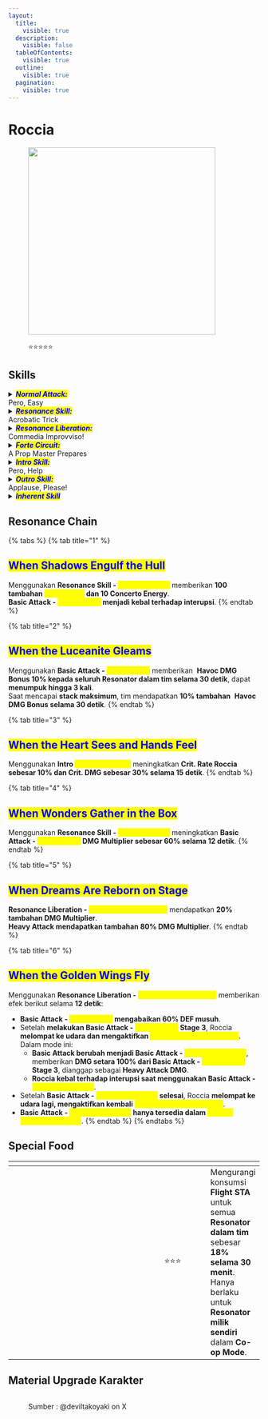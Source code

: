 ```yaml
---
layout:
  title:
    visible: true
  description:
    visible: false
  tableOfContents:
    visible: true
  outline:
    visible: true
  pagination:
    visible: true
---
```


# Roccia

<figure><img src="https://wuthering.wiki/img/rolecard_1606.png" alt="" width="375"><figcaption><p><span data-gb-custom-inline data-tag="emoji" data-code="2b50">⭐</span><span data-gb-custom-inline data-tag="emoji" data-code="2b50">⭐</span><span data-gb-custom-inline data-tag="emoji" data-code="2b50">⭐</span><span data-gb-custom-inline data-tag="emoji" data-code="2b50">⭐</span><span data-gb-custom-inline data-tag="emoji" data-code="2b50">⭐</span></p></figcaption></figure>

## Skills

<details>

<summary><em><mark style="color:blue;"><strong>Normal Attack:</strong></mark></em><br>Pero, Easy</summary>

<mark style="color:blue;">**Basic Attack**</mark>\
Melakukan hingga **4 serangan berturut-turut**, memberikan <img src="https://wuthering.wiki/img/element_6.png" alt="" data-size="line"> **Havoc DMG**.

<mark style="color:blue;">**Heavy Attack**</mark>\
Mengonsumsi **STA** untuk menyerang, memberikan <img src="https://wuthering.wiki/img/element_6.png" alt="" data-size="line"> **Havoc DMG**.\
Jika mengenai target dengan setidaknya **100&#x20;**<mark style="color:yellow;">**Imagination**</mark>, Roccia melompat ke udara dan mengaktifkan <mark style="color:yellow;">**Beyond Imagination Mode**</mark>.\
**S**emakin lama tombol **Basic Attack** ditekan, semakin banyak <mark style="color:yellow;">**Imagination**</mark> yang didapat Roccia.\
Dalam mode ini, Roccia dapat terus **mengisi** serangan meskipun **STA** habis.\
**Heavy Attack** akan otomatis dilepaskan saat tombol Basic Attack dilepas atau saat <mark style="color:yellow;">**Imagination**</mark> mencapai batas maksimal.

<mark style="color:blue;">**Mid-air Attack**</mark>\
Mengonsumsi **STA** untuk melakukan **Plunging Attack**, memberikan <img src="https://wuthering.wiki/img/element_6.png" alt="" data-size="line"> **Havoc DMG**.

<mark style="color:blue;">**Dodge Counter**</mark>\
Gunakan **Basic Attack** setelah **Dodge yang sukses** untuk menyerang target, memberikan <img src="https://wuthering.wiki/img/element_6.png" alt="" data-size="line"> **Havoc DMG**

</details>

<details>

<summary><em><mark style="color:blue;"><strong>Resonance Skill:</strong></mark></em><br>Acrobatic Trick</summary>

Roccia **memproyeksikan kreativitasnya** ke dunia nyata, menarik musuh di sekitarnya dan memberikan <img src="https://wuthering.wiki/img/element_6.png" alt="" data-size="line"> **Havoc DMG**.\
Roccia lalu **melompat ke udara dan mengaktifkan&#x20;**<mark style="color:yellow;">**Beyond Imagination Mode**</mark>.

</details>

<details>

<summary><em><mark style="color:blue;"><strong>Resonance Liberation:</strong></mark></em><br>Commedia Improvviso!</summary>

Roccia memulai <mark style="color:yellow;">**Commedia Improvviso!**</mark>, memberikan <img src="https://wuthering.wiki/img/element_6.png" alt="" data-size="line"> **Havoc DMG**, dianggap sebagai **Heavy Attack DMG**.\
Untuk setiap **0.1% Crit. Rate** di atas **50%**, skill ini meningkatkan **ATK** semua Resonator di tim sebesar **1** poin selama **30 detik**, hingga **maksimal 200 poin**.

</details>

<details>

<summary><em><mark style="color:blue;"><strong>Forte Circuit:</strong></mark></em><br>A Prop Master Prepares</summary>

<mark style="color:blue;">**Beyond Imagination Mode**</mark>\
Saat dalam <mark style="color:yellow;">**Beyond Imagination Mode**</mark> dengan **setidaknya 100&#x20;**<mark style="color:yellow;">**Imagination**</mark>, tekan **Basic Attack** untuk **mengonsumsi 100&#x20;**<mark style="color:yellow;">**Imagination**</mark> dan menggunakan **Basic Attack - Real Fantasy**.\
<mark style="color:yellow;">**Beyond Imagination Mode**</mark>**&#x20;berakhir jika Roccia tidak lagi di udara atau diganti keluar dari field**.

<mark style="color:blue;">**Basic Attack - Real Fantasy**</mark>\
Melakukan hingga **3 serangan berturut-turut**, memberikan <img src="https://wuthering.wiki/img/element_6.png" alt="" data-size="line"> **Havoc DMG,** dianggap sebagai **Heavy Attack DMG**.\
Jika Roccia mendarat setelah **Stage 1 atau Stage 2** dengan **lebih dari 100&#x20;**<mark style="color:yellow;">**Imagination**</mark>, dia akan **melompat ke udara dan** mengaktifkan <mark style="color:yellow;">**Beyond Imagination Mode**</mark>**&#x20;lagi**.

<mark style="color:blue;">**Imagination**</mark>\
Roccia dapat menampung hingga **300&#x20;**<mark style="color:yellow;">**Imagination**</mark>.

* Menggunakan **Normal Attack** mengembalikan <mark style="color:yellow;">**Imagination**</mark>.
* Menahan **Normal Attack** mengisi daya serangan berikutnya sekaligus mengembalikan <mark style="color:yellow;">**Imagination**</mark>.
* Menggunakan **Resonance Skill -&#x20;**<mark style="color:yellow;">**Acrobatic Trick**</mark> mengembalikan **100&#x20;**<mark style="color:yellow;">**Imagination**</mark>.
* Menggunakan **Intro Skill -&#x20;**<mark style="color:yellow;">**Pero, Help**</mark> mengembalikan **100&#x20;**<mark style="color:yellow;">**Imagination**</mark>.

</details>

<details>

<summary><em><mark style="color:blue;"><strong>Intro Skill:</strong></mark></em><br>Pero, Help</summary>

Menyerang target, memberikan <img src="https://wuthering.wiki/img/element_6.png" alt="" data-size="line"> **Havoc DMG**.\
Gunakan **Basic Attack setelah skill ini** untuk langsung menggunakan **Basic Attack Stage 4**.

</details>

<details>

<summary><em><mark style="color:blue;"><strong>Outro Skill:</strong></mark></em><br>Applause, Please!</summary>

Resonator yang masuk mendapatkan efek:

* <img src="https://wuthering.wiki/img/element_6.png" alt="" data-size="line"> **Havoc DMG meningkat 20%**
* **Basic Attack DMG meningkat 25%**

Efek berlangsung **14 detik atau hingga Resonator diganti keluar**.

</details>

<details>

<summary><em><mark style="color:blue;"><strong>Inherent Skill</strong></mark></em></summary>

<mark style="color:blue;">**Immersive Performance**</mark>\
Menggunakan **Resonance Skill atau Heavy Attack** meningkatkan **ATK Roccia sebesar 20% selama 12 detik**.

<mark style="color:blue;">**Super Attractive Magic Box**</mark>\
Setelah **Outro Skill digunakan**, kemampuan **Utility Resonator berikutnya diganti dengan&#x20;**<mark style="color:yellow;">**Magic Box**</mark>.

<mark style="color:blue;">**Magic Box**</mark>\
Saat digunakan, **menarik musuh di sekitarnya** ke dalam <mark style="color:yellow;">Magic Box</mark>, memberikan **100 poin** <img src="https://wuthering.wiki/img/element_6.png" alt="" data-size="line"> **Havoc DMG.**\
Skill ini dianggap sebagai **Echo Skill yang memberikan Utility DMG**.\
<mark style="color:yellow;">**Magic Box**</mark>**&#x20;bertahan selama 14 detik atau hingga Resonator diganti keluar**.

</details>

## Resonance Chain

{% tabs %}
{% tab title="1" %}
## <mark style="color:blue;">When Shadows Engulf the Hull</mark>

Menggunakan **Resonance Skill -&#x20;**<mark style="color:yellow;">**Acrobatic Trick**</mark> memberikan **100 tambahan&#x20;**<mark style="color:yellow;">**Imagination**</mark>**&#x20;dan 10 Concerto Energy**.\
**Basic Attack -&#x20;**<mark style="color:yellow;">**Real Fantasy**</mark>**&#x20;menjadi kebal terhadap interupsi**.
{% endtab %}

{% tab title="2" %}
## <mark style="color:blue;">When the Luceanite Gleams</mark>

Menggunakan **Basic Attack -&#x20;**<mark style="color:yellow;">**Real Fantasy**</mark> memberikan <img src="https://wuthering.wiki/img/element_6.png" alt="" data-size="line"> **Havoc DMG Bonus 10% kepada seluruh Resonator dalam tim selama 30 detik**, dapat **menumpuk hingga 3 kali**.\
Saat mencapai **stack maksimum**, tim mendapatkan **10% tambahan** <img src="https://wuthering.wiki/img/element_6.png" alt="" data-size="line"> **Havoc DMG Bonus selama 30 detik**.
{% endtab %}

{% tab title="3" %}
## <mark style="color:blue;">When the Heart Sees and Hands Feel</mark>

Menggunakan **Intro&#x20;**<mark style="color:yellow;">**Skill - Pero, Help**</mark> meningkatkan **Crit. Rate Roccia sebesar 10% dan Crit. DMG sebesar 30% selama 15 detik**.
{% endtab %}

{% tab title="4" %}
## <mark style="color:blue;">When Wonders Gather in the Box</mark>

Menggunakan **Resonance Skill -&#x20;**<mark style="color:yellow;">**Acrobatic Trick**</mark> meningkatkan **Basic Attack -&#x20;**<mark style="color:yellow;">**Real Fantasy**</mark>**&#x20;DMG Multiplier sebesar 60% selama 12 detik**.
{% endtab %}

{% tab title="5" %}
## <mark style="color:blue;">When Dreams Are Reborn on Stage</mark>

**Resonance Liberation -&#x20;**<mark style="color:yellow;">**Commedia Improvviso!**</mark> mendapatkan **20% tambahan DMG Multiplier**.\
**Heavy Attack mendapatkan tambahan 80% DMG Multiplier**.
{% endtab %}

{% tab title="6" %}
## <mark style="color:blue;">When the Golden Wings Fly</mark>

Menggunakan **Resonance Liberation -&#x20;**<mark style="color:yellow;">**Commedia Improvviso!**</mark> memberikan efek berikut selama **12 detik**:

* **Basic Attack -&#x20;**<mark style="color:yellow;">**Real Fantasy**</mark>**&#x20;mengabaikan 60% DEF musuh**.
* Setelah **melakukan Basic Attack -&#x20;**<mark style="color:yellow;">**Real Fantasy**</mark>**&#x20;Stage 3**, Roccia **melompat ke udara dan mengaktifkan&#x20;**<mark style="color:yellow;">**Beyond Imagination Mode**</mark>. Dalam mode ini:
  * **Basic Attack berubah menjadi Basic Attack -&#x20;**<mark style="color:yellow;">**Reality Recreation**</mark>, memberikan **DMG setara 100% dari Basic Attack -&#x20;**<mark style="color:yellow;">**Real Fantasy**</mark>**&#x20;Stage 3**, dianggap sebagai **Heavy Attack DMG**.
  * **Roccia kebal terhadap interupsi saat menggunakan Basic Attack -&#x20;**<mark style="color:yellow;">**Reality Recreation**</mark>.
* Setelah **Basic Attack -&#x20;**<mark style="color:yellow;">**Reality Recreation**</mark>**&#x20;selesai**, Roccia **melompat ke udara lagi, mengaktifkan kembali&#x20;**<mark style="color:yellow;">**Beyond Imagination Mode**</mark>.
* **Basic Attack -&#x20;**<mark style="color:yellow;">**Reality Recreation**</mark>**&#x20;hanya tersedia dalam&#x20;**<mark style="color:yellow;">**Beyond Imagination Mode**</mark>.
{% endtab %}
{% endtabs %}

## Special Food

<table data-header-hidden><thead><tr><th width="267"></th><th width="127" align="center"></th><th></th></tr></thead><tbody><tr><td><img src="https://wuthering.wiki/img/item_80001043.png" alt=""></td><td align="center"><span data-gb-custom-inline data-tag="emoji" data-code="2b50">⭐</span><span data-gb-custom-inline data-tag="emoji" data-code="2b50">⭐</span><span data-gb-custom-inline data-tag="emoji" data-code="2b50">⭐</span></td><td>Mengurangi konsumsi <strong>Flight STA</strong> untuk semua <strong>Resonator dalam tim</strong> sebesar <strong>18% selama 30 menit</strong>.<br>Hanya berlaku untuk <strong>Resonator milik sendiri</strong> dalam <strong>Co-op Mode</strong>.</td></tr></tbody></table>

## Material Upgrade Karakter

<figure><img src="https://i.postimg.cc/Kvjq8MVM/Roccia.png" alt=""><figcaption><p>Sumber :  @deviltakoyaki on X</p></figcaption></figure>

